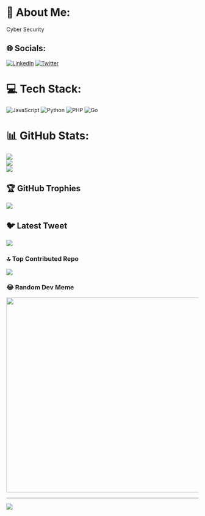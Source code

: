 # 💫 About Me:
Cyber Security


## 🌐 Socials:
[![LinkedIn](https://img.shields.io/badge/LinkedIn-%230077B5.svg?logo=linkedin&logoColor=white)](https://linkedin.com/in/abdel-rhman-anter-774249134) [![Twitter](https://img.shields.io/badge/Twitter-%231DA1F2.svg?logo=Twitter&logoColor=white)](https://twitter.com/anubi5egypt) 

# 💻 Tech Stack:
![JavaScript](https://img.shields.io/badge/javascript-%23323330.svg?style=for-the-badge&logo=javascript&logoColor=%23F7DF1E) ![Python](https://img.shields.io/badge/python-3670A0?style=for-the-badge&logo=python&logoColor=ffdd54) ![PHP](https://img.shields.io/badge/php-%23777BB4.svg?style=for-the-badge&logo=php&logoColor=white) ![Go](https://img.shields.io/badge/go-%2300ADD8.svg?style=for-the-badge&logo=go&logoColor=white)
# 📊 GitHub Stats:
![](https://github-readme-stats.vercel.app/api?username=anubi5egypt&theme=dark&hide_border=false&include_all_commits=false&count_private=false)<br/>
![](https://github-readme-streak-stats.herokuapp.com/?user=anubi5egypt&theme=dark&hide_border=false)<br/>
![](https://github-readme-stats.vercel.app/api/top-langs/?username=anubi5egypt&theme=dark&hide_border=false&include_all_commits=false&count_private=false&layout=compact)

## 🏆 GitHub Trophies
![](https://github-profile-trophy.vercel.app/?username=anubi5egypt&theme=radical&no-frame=false&no-bg=true&margin-w=4)

## 🐦 Latest Tweet
[![](https://gtce.itsvg.in/api?username=anubi5egypt)](https://github.com/VishwaGauravIn/github-twitter-card-embed)

### 🔝 Top Contributed Repo
![](https://github-contributor-stats.vercel.app/api?username=anubi5egypt&limit=5&theme=tokyonight&combine_all_yearly_contributions=true)

### 😂 Random Dev Meme
<img src="https://rm.up.railway.app/" width="512px"/>

---
[![](https://giphy.com/gifs/news-group-anonymous-DBfYJqH5AokgM)](https://giphy.com)

<!-- Proudly created with GPRM ( https://gprm.itsvg.in ) -->
